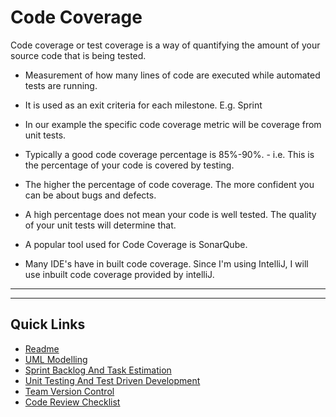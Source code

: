 # Code Coverage

Code coverage or test coverage is a way of quantifying the amount of your source code that is being tested.

- Measurement of how many lines of code are executed while automated tests are running.

- It is used as an exit criteria for each milestone. E.g. Sprint

- In our example the specific code coverage metric will be coverage from unit tests.

- Typically a good code coverage percentage is 85%-90%. - i.e. This is the percentage of your code is covered by testing.

- The higher the percentage of code coverage. The more confident you can be about bugs and defects.

- A high percentage does not mean your code is well tested. The quality of your unit tests will determine that.

- A popular tool used for Code Coverage is SonarQube.

- Many IDE's have in built code coverage. Since I'm using IntelliJ, I will use inbuilt code coverage provided by intelliJ.

---

---

## Quick Links

- [Readme](../README.md)
- [UML Modelling](UMLModelling.md)
- [Sprint Backlog And Task Estimation](SprintBacklogAndTaskEstimation.md)
- [Unit Testing And Test Driven Development](UnitTestingAndTestDrivenDevelopment.md)
- [Team Version Control](TeamVersionControl.md)
- [Code Review Checklist](CodeReviewChecklist.md)
